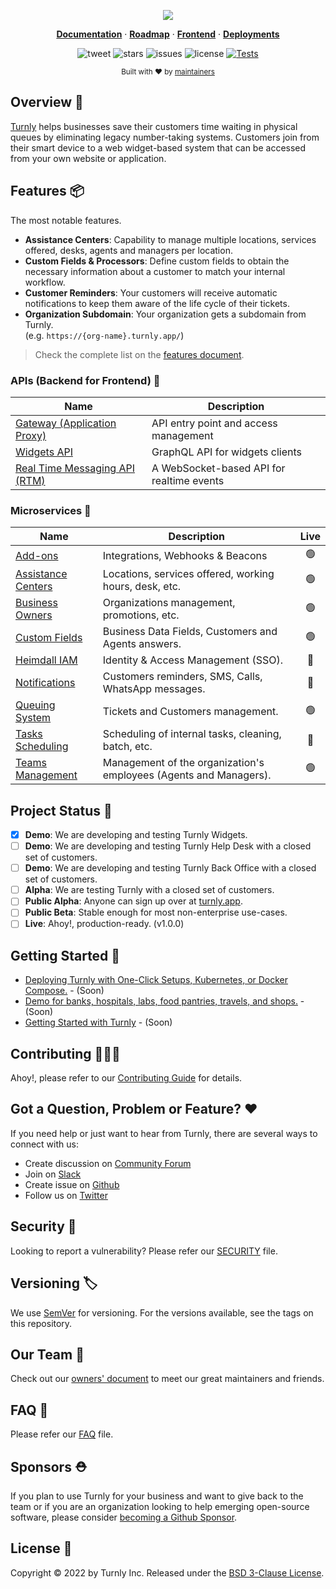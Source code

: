 <div align="center">
  <p align="center">
      <a href="https://turnly.app" target="_blank" rel="noopener">
          <img src="https://user-images.githubusercontent.com/40646537/182500338-95256227-1bda-48d5-9752-3878c2267f4d.png" />
      </a>
  </p>

  <p align="center">
    <a href="https://docs.turnly.app"><strong>Documentation</strong></a> ·
    <a href="https://github.com/orgs/turnly/projects/2"><strong>Roadmap</strong></a> ·
    <a href="https://github.com/turnly/asgard"><strong>Frontend</strong></a> ·
    <a href="https://github.com/turnly/kubbe"><strong>Deployments</strong></a>
    <br />
  </p>

  ![tweet](https://img.shields.io/twitter/url?style=social&url=https%3A%2F%2Ftwitter.com%2Fturnlyapp)
  ![stars](https://img.shields.io/github/stars/turnly/turnly)
  ![issues](https://img.shields.io/github/issues/turnly/turnly)
  ![license](https://img.shields.io/github/license/turnly/turnly)
  [![Tests](https://github.com/turnly/turnly/actions/workflows/continuous-integration-tests.yml/badge.svg)](https://github.com/turnly/turnly/actions)

  <p>
    <sub>
      Built with ❤︎ by
      <a href="/OWNERS.md">
        maintainers
      </a>
    </sub>
  </p>
</div>

## Overview 📖

[Turnly](https://turnly.app) helps businesses save their customers time waiting
in physical queues by eliminating legacy number-taking systems.
Customers join from their smart device to a web widget-based system that
can be accessed from your own website or application.

## Features 📦

The most notable features.

- **Assistance Centers**: Capability to manage multiple locations, services offered,
desks, agents and managers per location.
- **Custom Fields & Processors**: Define custom fields to obtain the necessary information about
a customer to match your internal workflow.
- **Customer Reminders**: Your customers will receive automatic notifications to keep
them aware of the life cycle of their tickets.
- **Organization Subdomain**: Your organization gets a subdomain from Turnly.
<br /> (e.g. `https://{org-name}.turnly.app/`)

> Check the complete list on the [features document](/docs/features.md).

### APIs (Backend for Frontend) 🔗

| Name                                                  | Description                                  |
| ----------------------------------------------------- | -------------------------------------------- |
| [Gateway (Application Proxy)](/apps/gateway)          | API entry point and access management        |
| [Widgets API](/apps/widgets-api)                      | GraphQL API for widgets clients              |
| [Real Time Messaging API (RTM)](/apps/realtime-api)   | A WebSocket-based API for realtime events    |

### Microservices 🔗

| Name                                            | Description                                                       | Live |
| ----------------------------------------------- | ----------------------------------------------------------------- |:----:|
| [Add-ons](/apps/addons)                         | Integrations, Webhooks & Beacons                                  | 🟢   |
| [Assistance Centers](/apps/assistance-centers)  | Locations, services offered, working hours, desk, etc.            | 🟢   |
| [Business Owners](/apps/business-owners)        | Organizations management, promotions, etc.                        | 🟢   |
| [Custom Fields](/apps/custom-fields)            | Business Data Fields, Customers and Agents answers.               | 🟢   |
| [Heimdall IAM](/apps/heimdall)                  | Identity & Access Management (SSO).                               | 🔴   |
| [Notifications](/apps/notifications)            | Customers reminders, SMS, Calls, WhatsApp messages.               | 🔴   |
| [Queuing System](/apps/queuing-system)          | Tickets and Customers management.                                 | 🟢   |
| [Tasks Scheduling](/apps/tasks-scheduling)      | Scheduling of internal tasks, cleaning, batch, etc.               | 🔴   |
| [Teams Management](/apps/teams)                 | Management of the organization's employees (Agents and Managers). | 🟢   |

## Project Status 🚧

- [x] **Demo**: We are developing and testing Turnly Widgets.
- [ ] **Demo**: We are developing and testing Turnly Help Desk with a closed set of customers.
- [ ] **Demo**: We are developing and testing Turnly Back Office with a closed set of customers.
- [ ] **Alpha**: We are testing Turnly with a closed set of customers.
- [ ] **Public Alpha**: Anyone can sign up over at [turnly.app](https://turnly.app).
- [ ] **Public Beta**: Stable enough for most non-enterprise use-cases.
- [ ] **Live**: Ahoy!, production-ready. (v1.0.0)

## Getting Started 🚀

- [Deploying Turnly with One-Click Setups, Kubernetes, or Docker Compose.](https://github.com/turnly/kubbe) - (Soon)
- [Demo for banks, hospitals, labs, food pantries, travels, and shops.](/docs/demo.md) - (Soon)
- [Getting Started with Turnly](https://turnly.app/) - (Soon)

## Contributing 🧑🏻‍🚒

Ahoy!, please refer to our [Contributing Guide](/CONTRIBUTING.md) for details.

## Got a Question, Problem or Feature? ❤️

If you need help or just want to hear from Turnly, there are several ways to connect with us:

- Create discussion on [Community Forum](https://github.com/turnly/turnly/discussions)
- Join on [Slack](https://join.slack.com/t/turnly/shared_invite/zt-1de1x0z68-w_tWv50tUaSnYJW8C1lWIw)
- Create issue on [Github](https://github.com/turnly/turnly/issues)
- Follow us on [Twitter](https://twitter.com/turnlyapp)

## Security 🔐

Looking to report a vulnerability? Please refer our [SECURITY](/SECURITY.md) file.

## Versioning 🏷️

We use [SemVer](https://semver.org/spec/v2.0.0.html) for versioning.
For the versions available, see the tags on this repository.

## Our Team 🦦

Check out our [owners' document](/OWNERS.md) to meet our great maintainers and friends.

## FAQ 🎲

Please refer our [FAQ](/docs/faq.md) file.

## Sponsors ⛑️

If you plan to use Turnly for your business and want to give back to the
team or if you are an organization looking to help emerging open-source
software, please consider [becoming a Github Sponsor](https://github.com/sponsors/efraa).

## License 📝

Copyright © 2022 by Turnly Inc. Released under the [BSD 3-Clause License](/LICENSE).
